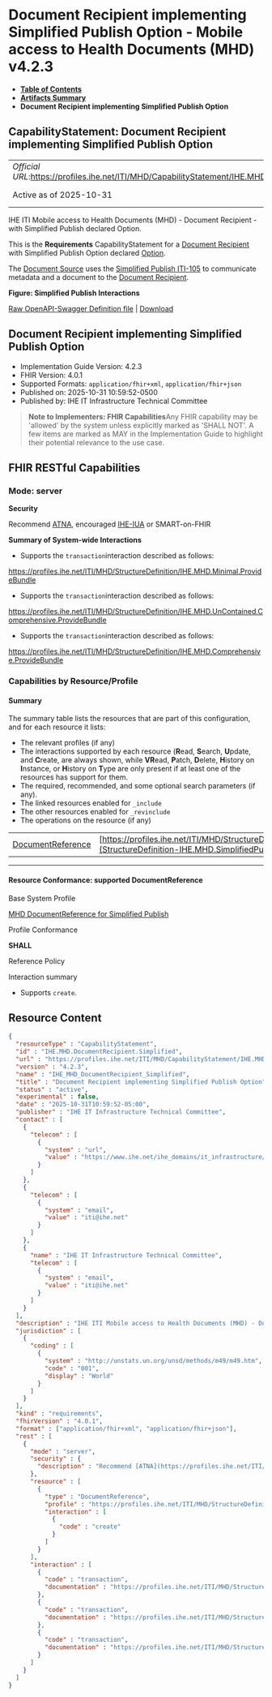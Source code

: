 # Document Recipient implementing Simplified Publish Option - Mobile access to Health Documents (MHD) v4.2.3

* [**Table of Contents**](toc.md)
* [**Artifacts Summary**](artifacts.md)
* **Document Recipient implementing Simplified Publish Option**

## CapabilityStatement: Document Recipient implementing Simplified Publish Option 

| | |
| :--- | :--- |
| *Official URL*:https://profiles.ihe.net/ITI/MHD/CapabilityStatement/IHE.MHD.DocumentRecipient.Simplified | *Version*:4.2.3 |
| Active as of 2025-10-31 | *Computable Name*:IHE_MHD_DocumentRecipient_Simplified |

 
IHE ITI Mobile access to Health Documents (MHD) - Document Recipient - with Simplified Publish declared Option. 

This is the **Requirements** CapabilityStatement for a [Document Recipient](1331_actors_and_transactions.md#133113-document-recipient) with Simplified Publish Option declared [Option](1332_actor_options.md).

The [Document Source](1331_actors_and_transactions.md#133111-document-source) uses the [Simplified Publish ITI-105](ITI-105.md) to communicate metadata and a document to the [Document Recipient](1331_actors_and_transactions.md#133113-document-recipient).

**Figure: Simplified Publish Interactions**

 [Raw OpenAPI-Swagger Definition file](IHE.MHD.DocumentRecipient.Simplified.openapi.json) | [Download](IHE.MHD.DocumentRecipient.Simplified.openapi.json) 

## Document Recipient implementing Simplified Publish Option

* Implementation Guide Version: 4.2.3 
* FHIR Version: 4.0.1 
* Supported Formats: `application/fhir+xml`, `application/fhir+json`
* Published on: 2025-10-31 10:59:52-0500 
* Published by: IHE IT Infrastructure Technical Committee 

> **Note to Implementers: FHIR Capabilities**Any FHIR capability may be 'allowed' by the system unless explicitly marked as 'SHALL NOT'. A few items are marked as MAY in the Implementation Guide to highlight their potential relevance to the use case.

## FHIR RESTful Capabilities

### Mode: server

**Security**

> 

Recommend [ATNA](https://profiles.ihe.net/ITI/TF/Volume1/ch-9.html), encouraged [IHE-IUA](https://profiles.ihe.net/ITI/IUA/index.html) or SMART-on-FHIR


**Summary of System-wide Interactions**

* Supports the `transaction`interaction described as follows:

https://profiles.ihe.net/ITI/MHD/StructureDefinition/IHE.MHD.Minimal.ProvideBundle


* Supports the `transaction`interaction described as follows:

https://profiles.ihe.net/ITI/MHD/StructureDefinition/IHE.MHD.UnContained.Comprehensive.ProvideBundle


* Supports the `transaction`interaction described as follows:

https://profiles.ihe.net/ITI/MHD/StructureDefinition/IHE.MHD.Comprehensive.ProvideBundle


### Capabilities by Resource/Profile

#### Summary

The summary table lists the resources that are part of this configuration, and for each resource it lists:

* The relevant profiles (if any)
* The interactions supported by each resource (**R**ead, **S**earch, **U**pdate, and **C**reate, are always shown, while **VR**ead, **P**atch, **D**elete, **H**istory on **I**nstance, or **H**istory on **T**ype are only present if at least one of the resources has support for them.
* The required, recommended, and some optional search parameters (if any).
* The linked resources enabled for `_include`
* The other resources enabled for `_revinclude`
* The operations on the resource (if any)

| | | | | | | | | | |
| :--- | :--- | :--- | :--- | :--- | :--- | :--- | :--- | :--- | :--- |
| [DocumentReference](#DocumentReference1-1) | [https://profiles.ihe.net/ITI/MHD/StructureDefinition/IHE.MHD.SimplifiedPublish.DocumentReference](StructureDefinition-IHE.MHD.SimplifiedPublish.DocumentReference.md) |  |  |  | y |  |  |  |  |

-------

#### Resource Conformance: supported DocumentReference

Base System Profile

[MHD DocumentReference for Simplified Publish](StructureDefinition-IHE.MHD.SimplifiedPublish.DocumentReference.md)

Profile Conformance

**SHALL**

Reference Policy

Interaction summary

* Supports `create`.



## Resource Content

```json
{
  "resourceType" : "CapabilityStatement",
  "id" : "IHE.MHD.DocumentRecipient.Simplified",
  "url" : "https://profiles.ihe.net/ITI/MHD/CapabilityStatement/IHE.MHD.DocumentRecipient.Simplified",
  "version" : "4.2.3",
  "name" : "IHE_MHD_DocumentRecipient_Simplified",
  "title" : "Document Recipient implementing Simplified Publish Option",
  "status" : "active",
  "experimental" : false,
  "date" : "2025-10-31T10:59:52-05:00",
  "publisher" : "IHE IT Infrastructure Technical Committee",
  "contact" : [
    {
      "telecom" : [
        {
          "system" : "url",
          "value" : "https://www.ihe.net/ihe_domains/it_infrastructure/"
        }
      ]
    },
    {
      "telecom" : [
        {
          "system" : "email",
          "value" : "iti@ihe.net"
        }
      ]
    },
    {
      "name" : "IHE IT Infrastructure Technical Committee",
      "telecom" : [
        {
          "system" : "email",
          "value" : "iti@ihe.net"
        }
      ]
    }
  ],
  "description" : "IHE ITI Mobile access to Health Documents (MHD) - Document Recipient - with Simplified Publish declared Option.",
  "jurisdiction" : [
    {
      "coding" : [
        {
          "system" : "http://unstats.un.org/unsd/methods/m49/m49.htm",
          "code" : "001",
          "display" : "World"
        }
      ]
    }
  ],
  "kind" : "requirements",
  "fhirVersion" : "4.0.1",
  "format" : ["application/fhir+xml", "application/fhir+json"],
  "rest" : [
    {
      "mode" : "server",
      "security" : {
        "description" : "Recommend [ATNA](https://profiles.ihe.net/ITI/TF/Volume1/ch-9.html), encouraged [IHE-IUA](https://profiles.ihe.net/ITI/IUA/index.html) or SMART-on-FHIR"
      },
      "resource" : [
        {
          "type" : "DocumentReference",
          "profile" : "https://profiles.ihe.net/ITI/MHD/StructureDefinition/IHE.MHD.SimplifiedPublish.DocumentReference",
          "interaction" : [
            {
              "code" : "create"
            }
          ]
        }
      ],
      "interaction" : [
        {
          "code" : "transaction",
          "documentation" : "https://profiles.ihe.net/ITI/MHD/StructureDefinition/IHE.MHD.Minimal.ProvideBundle"
        },
        {
          "code" : "transaction",
          "documentation" : "https://profiles.ihe.net/ITI/MHD/StructureDefinition/IHE.MHD.UnContained.Comprehensive.ProvideBundle"
        },
        {
          "code" : "transaction",
          "documentation" : "https://profiles.ihe.net/ITI/MHD/StructureDefinition/IHE.MHD.Comprehensive.ProvideBundle"
        }
      ]
    }
  ]
}

```
